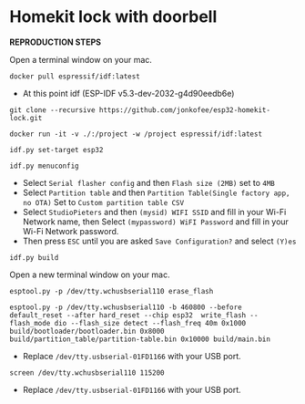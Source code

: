 # Homekit lock with doorbell

<b>REPRODUCTION STEPS</b>

Open a terminal window on your mac.

```
docker pull espressif/idf:latest
```
- At this point idf (ESP-IDF v5.3-dev-2032-g4d90eedb6e)
```
git clone --recursive https://github.com/jonkofee/esp32-homekit-lock.git
```
```
docker run -it -v ./:/project -w /project espressif/idf:latest
```
```
idf.py set-target esp32
```
```
idf.py menuconfig
```
- Select `Serial flasher config` and then `Flash size (2MB)` set to `4MB`
- Select `Partition table` and then `Partition Table(Single factory app, no OTA)` Set to `Custom partition table CSV`
- Select `StudioPieters` and then `(mysid) WIFI SSID` and fill in your Wi-Fi Network name, then Select `(mypassword) WiFI Password` and fill in your Wi-Fi Network password.
- Then press `ESC` until you are asked `Save Configuration?` and select `(Y)es`
```
idf.py build
```
Open a new terminal window on your mac.
```
esptool.py -p /dev/tty.wchusbserial110 erase_flash
```
```
esptool.py -p /dev/tty.wchusbserial110 -b 460800 --before default_reset --after hard_reset --chip esp32  write_flash --flash_mode dio --flash_size detect --flash_freq 40m 0x1000 build/bootloader/bootloader.bin 0x8000 build/partition_table/partition-table.bin 0x10000 build/main.bin
```
- Replace `/dev/tty.usbserial-01FD1166` with your USB port.
```
screen /dev/tty.wchusbserial110 115200
```
- Replace `/dev/tty.usbserial-01FD1166` with your USB port.